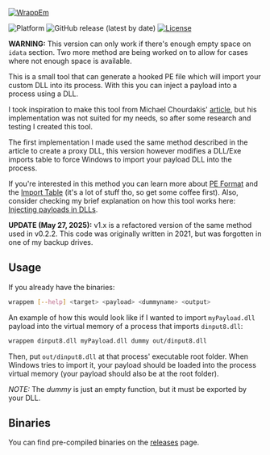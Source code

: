[![WrappEm](https://live.staticflickr.com/65535/50212827266_ecedc91f80_h.jpg)]()

![Platform](https://img.shields.io/badge/platform-win--32%20%7C%20win--64-blue)
![GitHub release (latest by date)](https://img.shields.io/github/v/release/oAGoulart/wrappem?color=green)
[![License](https://img.shields.io/badge/License-MS--RL-blue)](./LICENSE)

**WARNING:** This version can only work if there's enough empty space on `idata` section. Two more method are being worked on to allow for cases where not enough space is available.

This is a small tool that can generate a hooked PE file which will import your custom DLL into its process.
With this you can inject a payload into a process using a DLL.

I took inspiration to make this tool from Michael Chourdakis' [article], but his implementation was not suited for my needs, so after some research and testing I created this tool.

The first implementation I made used the same method described in the article to create a proxy DLL, this version however modifies a DLL/Exe imports table to force Windows to import your payload DLL into the process.

If you're interested in this method you can learn more about [PE Format](https://docs.microsoft.com/en-us/windows/win32/debug/pe-format) and the [Import Table](http://sandsprite.com/CodeStuff/Understanding_imports.html) (it's a lot of stuff tho, so get some coffee first). Also, consider checking my brief explanation on how this tool works here: [Injecting payloads in DLLs](https://oagoulart.github.io/rambles/injecting-payloads-in-dlls).

**UPDATE (May 27, 2025):** v1.x is a refactored version of the same method used in v0.2.2. This code was originally written in 2021, but was forgotten in one of my backup drives.

## Usage

If you already have the binaries:

```sh
wrappem [--help] <target> <payload> <dummyname> <output>
```

An example of how this would look like if I wanted to import `myPayload.dll` payload into the virtual memory of a process that imports `dinput8.dll`:

```sh
wrappem dinput8.dll myPayload.dll dummy out/dinput8.dll
```

Then, put `out/dinput8.dll` at that process' executable root folder. When Windows tries to import it, your payload should be loaded into the process virtual memory (your payload should also be at the root folder).

*NOTE:* The _dummy_ is just an empty function, but it must be exported by your DLL.

## Binaries

You can find pre-compiled binaries on the [releases] page.


[releases]: https://github.com/oAGoulart/wrappem/releases
[article]: https://www.codeproject.com/articles/16541/create-your-proxy-dlls-automatically
